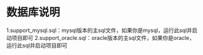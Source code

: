 # 数据库说明
1.support_mysql.sql：mysql版本的主sql文件，如果你是mysql，运行此sql并启动项目即可
2.support_oracle.sql：oracle版本的主sql文件，如果你是oracle，运行此sql并启动项目即可
